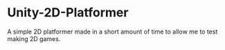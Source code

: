 # Unity-2D-Platformer
A simple 2D platformer made in a short amount of time to allow me to test making 2D games.
